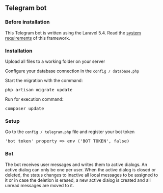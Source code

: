 <h2>Telegram bot</h2>
<h3>Before installation</h3>
<p>This Telegram bot is written using the Laravel 5.4. Read the <a href="https://laravel.com/docs/5.4/installation#server-requirements">system requirements</a> of this framework.</p>

<h3>Installation</h3>
<p>Upload all files to a working folder on your server</p>
<p>Configure your database connection in the <code>config / database.php</code></p>
<p>Start the migration with the command:</p>
<pre>php artisan migrate update</pre>
<p>Run for execution command:</p>
<pre>composer update</pre>
<h3>Setup</h3>
<p>Go to the <code>config / telegram.php</code> file and register your bot token</p>
<pre>'bot_token' property => env ('BOT_TOKEN', false)</pre> 
<h3>Bot</h3>
<p>The bot receives user messages and writes them to active dialogs. An active dialog can only be one per user. When the active dialog is closed or deleted, the status changes to inactive all local messages to be assigned to it or in case the deletion is erased, a new active dialog is created and all unread messages are moved to it.</p>
